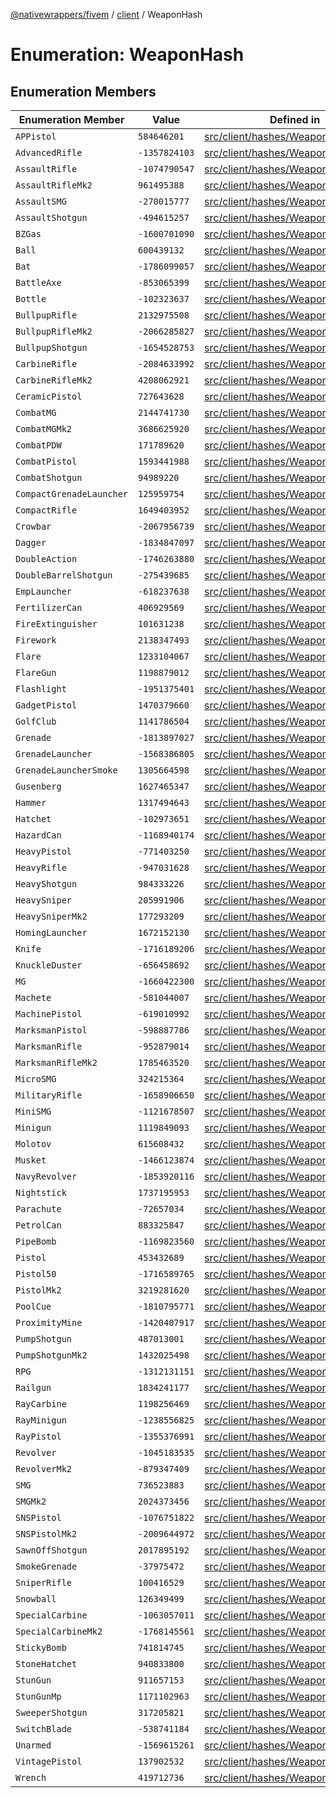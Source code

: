 [@nativewrappers/fivem](../../README.md) / [client](../README.md) / WeaponHash

# Enumeration: WeaponHash

## Enumeration Members

| Enumeration Member | Value | Defined in |
| ------ | ------ | ------ |
| `APPistol` | `584646201` | [src/client/hashes/WeaponHash.ts:26](https://github.com/nativewrappers/fivem/blob/a98996c0c5fa01724c4f2137e7528f7f3c03bc27/src/client/hashes/WeaponHash.ts#L26) |
| `AdvancedRifle` | `-1357824103` | [src/client/hashes/WeaponHash.ts:77](https://github.com/nativewrappers/fivem/blob/a98996c0c5fa01724c4f2137e7528f7f3c03bc27/src/client/hashes/WeaponHash.ts#L77) |
| `AssaultRifle` | `-1074790547` | [src/client/hashes/WeaponHash.ts:73](https://github.com/nativewrappers/fivem/blob/a98996c0c5fa01724c4f2137e7528f7f3c03bc27/src/client/hashes/WeaponHash.ts#L73) |
| `AssaultRifleMk2` | `961495388` | [src/client/hashes/WeaponHash.ts:74](https://github.com/nativewrappers/fivem/blob/a98996c0c5fa01724c4f2137e7528f7f3c03bc27/src/client/hashes/WeaponHash.ts#L74) |
| `AssaultSMG` | `-270015777` | [src/client/hashes/WeaponHash.ts:48](https://github.com/nativewrappers/fivem/blob/a98996c0c5fa01724c4f2137e7528f7f3c03bc27/src/client/hashes/WeaponHash.ts#L48) |
| `AssaultShotgun` | `-494615257` | [src/client/hashes/WeaponHash.ts:64](https://github.com/nativewrappers/fivem/blob/a98996c0c5fa01724c4f2137e7528f7f3c03bc27/src/client/hashes/WeaponHash.ts#L64) |
| `BZGas` | `-1600701090` | [src/client/hashes/WeaponHash.ts:107](https://github.com/nativewrappers/fivem/blob/a98996c0c5fa01724c4f2137e7528f7f3c03bc27/src/client/hashes/WeaponHash.ts#L107) |
| `Ball` | `600439132` | [src/client/hashes/WeaponHash.ts:113](https://github.com/nativewrappers/fivem/blob/a98996c0c5fa01724c4f2137e7528f7f3c03bc27/src/client/hashes/WeaponHash.ts#L113) |
| `Bat` | `-1786099057` | [src/client/hashes/WeaponHash.ts:4](https://github.com/nativewrappers/fivem/blob/a98996c0c5fa01724c4f2137e7528f7f3c03bc27/src/client/hashes/WeaponHash.ts#L4) |
| `BattleAxe` | `-853065399` | [src/client/hashes/WeaponHash.ts:18](https://github.com/nativewrappers/fivem/blob/a98996c0c5fa01724c4f2137e7528f7f3c03bc27/src/client/hashes/WeaponHash.ts#L18) |
| `Bottle` | `-102323637` | [src/client/hashes/WeaponHash.ts:5](https://github.com/nativewrappers/fivem/blob/a98996c0c5fa01724c4f2137e7528f7f3c03bc27/src/client/hashes/WeaponHash.ts#L5) |
| `BullpupRifle` | `2132975508` | [src/client/hashes/WeaponHash.ts:80](https://github.com/nativewrappers/fivem/blob/a98996c0c5fa01724c4f2137e7528f7f3c03bc27/src/client/hashes/WeaponHash.ts#L80) |
| `BullpupRifleMk2` | `-2066285827` | [src/client/hashes/WeaponHash.ts:81](https://github.com/nativewrappers/fivem/blob/a98996c0c5fa01724c4f2137e7528f7f3c03bc27/src/client/hashes/WeaponHash.ts#L81) |
| `BullpupShotgun` | `-1654528753` | [src/client/hashes/WeaponHash.ts:65](https://github.com/nativewrappers/fivem/blob/a98996c0c5fa01724c4f2137e7528f7f3c03bc27/src/client/hashes/WeaponHash.ts#L65) |
| `CarbineRifle` | `-2084633992` | [src/client/hashes/WeaponHash.ts:75](https://github.com/nativewrappers/fivem/blob/a98996c0c5fa01724c4f2137e7528f7f3c03bc27/src/client/hashes/WeaponHash.ts#L75) |
| `CarbineRifleMk2` | `4208062921` | [src/client/hashes/WeaponHash.ts:76](https://github.com/nativewrappers/fivem/blob/a98996c0c5fa01724c4f2137e7528f7f3c03bc27/src/client/hashes/WeaponHash.ts#L76) |
| `CeramicPistol` | `727643628` | [src/client/hashes/WeaponHash.ts:40](https://github.com/nativewrappers/fivem/blob/a98996c0c5fa01724c4f2137e7528f7f3c03bc27/src/client/hashes/WeaponHash.ts#L40) |
| `CombatMG` | `2144741730` | [src/client/hashes/WeaponHash.ts:56](https://github.com/nativewrappers/fivem/blob/a98996c0c5fa01724c4f2137e7528f7f3c03bc27/src/client/hashes/WeaponHash.ts#L56) |
| `CombatMGMk2` | `3686625920` | [src/client/hashes/WeaponHash.ts:57](https://github.com/nativewrappers/fivem/blob/a98996c0c5fa01724c4f2137e7528f7f3c03bc27/src/client/hashes/WeaponHash.ts#L57) |
| `CombatPDW` | `171789620` | [src/client/hashes/WeaponHash.ts:49](https://github.com/nativewrappers/fivem/blob/a98996c0c5fa01724c4f2137e7528f7f3c03bc27/src/client/hashes/WeaponHash.ts#L49) |
| `CombatPistol` | `1593441988` | [src/client/hashes/WeaponHash.ts:25](https://github.com/nativewrappers/fivem/blob/a98996c0c5fa01724c4f2137e7528f7f3c03bc27/src/client/hashes/WeaponHash.ts#L25) |
| `CombatShotgun` | `94989220` | [src/client/hashes/WeaponHash.ts:70](https://github.com/nativewrappers/fivem/blob/a98996c0c5fa01724c4f2137e7528f7f3c03bc27/src/client/hashes/WeaponHash.ts#L70) |
| `CompactGrenadeLauncher` | `125959754` | [src/client/hashes/WeaponHash.ts:101](https://github.com/nativewrappers/fivem/blob/a98996c0c5fa01724c4f2137e7528f7f3c03bc27/src/client/hashes/WeaponHash.ts#L101) |
| `CompactRifle` | `1649403952` | [src/client/hashes/WeaponHash.ts:82](https://github.com/nativewrappers/fivem/blob/a98996c0c5fa01724c4f2137e7528f7f3c03bc27/src/client/hashes/WeaponHash.ts#L82) |
| `Crowbar` | `-2067956739` | [src/client/hashes/WeaponHash.ts:6](https://github.com/nativewrappers/fivem/blob/a98996c0c5fa01724c4f2137e7528f7f3c03bc27/src/client/hashes/WeaponHash.ts#L6) |
| `Dagger` | `-1834847097` | [src/client/hashes/WeaponHash.ts:3](https://github.com/nativewrappers/fivem/blob/a98996c0c5fa01724c4f2137e7528f7f3c03bc27/src/client/hashes/WeaponHash.ts#L3) |
| `DoubleAction` | `-1746263880` | [src/client/hashes/WeaponHash.ts:38](https://github.com/nativewrappers/fivem/blob/a98996c0c5fa01724c4f2137e7528f7f3c03bc27/src/client/hashes/WeaponHash.ts#L38) |
| `DoubleBarrelShotgun` | `-275439685` | [src/client/hashes/WeaponHash.ts:68](https://github.com/nativewrappers/fivem/blob/a98996c0c5fa01724c4f2137e7528f7f3c03bc27/src/client/hashes/WeaponHash.ts#L68) |
| `EmpLauncher` | `-618237638` | [src/client/hashes/WeaponHash.ts:103](https://github.com/nativewrappers/fivem/blob/a98996c0c5fa01724c4f2137e7528f7f3c03bc27/src/client/hashes/WeaponHash.ts#L103) |
| `FertilizerCan` | `406929569` | [src/client/hashes/WeaponHash.ts:122](https://github.com/nativewrappers/fivem/blob/a98996c0c5fa01724c4f2137e7528f7f3c03bc27/src/client/hashes/WeaponHash.ts#L122) |
| `FireExtinguisher` | `101631238` | [src/client/hashes/WeaponHash.ts:120](https://github.com/nativewrappers/fivem/blob/a98996c0c5fa01724c4f2137e7528f7f3c03bc27/src/client/hashes/WeaponHash.ts#L120) |
| `Firework` | `2138347493` | [src/client/hashes/WeaponHash.ts:98](https://github.com/nativewrappers/fivem/blob/a98996c0c5fa01724c4f2137e7528f7f3c03bc27/src/client/hashes/WeaponHash.ts#L98) |
| `Flare` | `1233104067` | [src/client/hashes/WeaponHash.ts:115](https://github.com/nativewrappers/fivem/blob/a98996c0c5fa01724c4f2137e7528f7f3c03bc27/src/client/hashes/WeaponHash.ts#L115) |
| `FlareGun` | `1198879012` | [src/client/hashes/WeaponHash.ts:34](https://github.com/nativewrappers/fivem/blob/a98996c0c5fa01724c4f2137e7528f7f3c03bc27/src/client/hashes/WeaponHash.ts#L34) |
| `Flashlight` | `-1951375401` | [src/client/hashes/WeaponHash.ts:8](https://github.com/nativewrappers/fivem/blob/a98996c0c5fa01724c4f2137e7528f7f3c03bc27/src/client/hashes/WeaponHash.ts#L8) |
| `GadgetPistol` | `1470379660` | [src/client/hashes/WeaponHash.ts:42](https://github.com/nativewrappers/fivem/blob/a98996c0c5fa01724c4f2137e7528f7f3c03bc27/src/client/hashes/WeaponHash.ts#L42) |
| `GolfClub` | `1141786504` | [src/client/hashes/WeaponHash.ts:9](https://github.com/nativewrappers/fivem/blob/a98996c0c5fa01724c4f2137e7528f7f3c03bc27/src/client/hashes/WeaponHash.ts#L9) |
| `Grenade` | `-1813897027` | [src/client/hashes/WeaponHash.ts:106](https://github.com/nativewrappers/fivem/blob/a98996c0c5fa01724c4f2137e7528f7f3c03bc27/src/client/hashes/WeaponHash.ts#L106) |
| `GrenadeLauncher` | `-1568386805` | [src/client/hashes/WeaponHash.ts:95](https://github.com/nativewrappers/fivem/blob/a98996c0c5fa01724c4f2137e7528f7f3c03bc27/src/client/hashes/WeaponHash.ts#L95) |
| `GrenadeLauncherSmoke` | `1305664598` | [src/client/hashes/WeaponHash.ts:96](https://github.com/nativewrappers/fivem/blob/a98996c0c5fa01724c4f2137e7528f7f3c03bc27/src/client/hashes/WeaponHash.ts#L96) |
| `Gusenberg` | `1627465347` | [src/client/hashes/WeaponHash.ts:58](https://github.com/nativewrappers/fivem/blob/a98996c0c5fa01724c4f2137e7528f7f3c03bc27/src/client/hashes/WeaponHash.ts#L58) |
| `Hammer` | `1317494643` | [src/client/hashes/WeaponHash.ts:10](https://github.com/nativewrappers/fivem/blob/a98996c0c5fa01724c4f2137e7528f7f3c03bc27/src/client/hashes/WeaponHash.ts#L10) |
| `Hatchet` | `-102973651` | [src/client/hashes/WeaponHash.ts:11](https://github.com/nativewrappers/fivem/blob/a98996c0c5fa01724c4f2137e7528f7f3c03bc27/src/client/hashes/WeaponHash.ts#L11) |
| `HazardCan` | `-1168940174` | [src/client/hashes/WeaponHash.ts:121](https://github.com/nativewrappers/fivem/blob/a98996c0c5fa01724c4f2137e7528f7f3c03bc27/src/client/hashes/WeaponHash.ts#L121) |
| `HeavyPistol` | `-771403250` | [src/client/hashes/WeaponHash.ts:32](https://github.com/nativewrappers/fivem/blob/a98996c0c5fa01724c4f2137e7528f7f3c03bc27/src/client/hashes/WeaponHash.ts#L32) |
| `HeavyRifle` | `-947031628` | [src/client/hashes/WeaponHash.ts:84](https://github.com/nativewrappers/fivem/blob/a98996c0c5fa01724c4f2137e7528f7f3c03bc27/src/client/hashes/WeaponHash.ts#L84) |
| `HeavyShotgun` | `984333226` | [src/client/hashes/WeaponHash.ts:67](https://github.com/nativewrappers/fivem/blob/a98996c0c5fa01724c4f2137e7528f7f3c03bc27/src/client/hashes/WeaponHash.ts#L67) |
| `HeavySniper` | `205991906` | [src/client/hashes/WeaponHash.ts:88](https://github.com/nativewrappers/fivem/blob/a98996c0c5fa01724c4f2137e7528f7f3c03bc27/src/client/hashes/WeaponHash.ts#L88) |
| `HeavySniperMk2` | `177293209` | [src/client/hashes/WeaponHash.ts:89](https://github.com/nativewrappers/fivem/blob/a98996c0c5fa01724c4f2137e7528f7f3c03bc27/src/client/hashes/WeaponHash.ts#L89) |
| `HomingLauncher` | `1672152130` | [src/client/hashes/WeaponHash.ts:100](https://github.com/nativewrappers/fivem/blob/a98996c0c5fa01724c4f2137e7528f7f3c03bc27/src/client/hashes/WeaponHash.ts#L100) |
| `Knife` | `-1716189206` | [src/client/hashes/WeaponHash.ts:13](https://github.com/nativewrappers/fivem/blob/a98996c0c5fa01724c4f2137e7528f7f3c03bc27/src/client/hashes/WeaponHash.ts#L13) |
| `KnuckleDuster` | `-656458692` | [src/client/hashes/WeaponHash.ts:12](https://github.com/nativewrappers/fivem/blob/a98996c0c5fa01724c4f2137e7528f7f3c03bc27/src/client/hashes/WeaponHash.ts#L12) |
| `MG` | `-1660422300` | [src/client/hashes/WeaponHash.ts:55](https://github.com/nativewrappers/fivem/blob/a98996c0c5fa01724c4f2137e7528f7f3c03bc27/src/client/hashes/WeaponHash.ts#L55) |
| `Machete` | `-581044007` | [src/client/hashes/WeaponHash.ts:14](https://github.com/nativewrappers/fivem/blob/a98996c0c5fa01724c4f2137e7528f7f3c03bc27/src/client/hashes/WeaponHash.ts#L14) |
| `MachinePistol` | `-619010992` | [src/client/hashes/WeaponHash.ts:50](https://github.com/nativewrappers/fivem/blob/a98996c0c5fa01724c4f2137e7528f7f3c03bc27/src/client/hashes/WeaponHash.ts#L50) |
| `MarksmanPistol` | `-598887786` | [src/client/hashes/WeaponHash.ts:35](https://github.com/nativewrappers/fivem/blob/a98996c0c5fa01724c4f2137e7528f7f3c03bc27/src/client/hashes/WeaponHash.ts#L35) |
| `MarksmanRifle` | `-952879014` | [src/client/hashes/WeaponHash.ts:90](https://github.com/nativewrappers/fivem/blob/a98996c0c5fa01724c4f2137e7528f7f3c03bc27/src/client/hashes/WeaponHash.ts#L90) |
| `MarksmanRifleMk2` | `1785463520` | [src/client/hashes/WeaponHash.ts:91](https://github.com/nativewrappers/fivem/blob/a98996c0c5fa01724c4f2137e7528f7f3c03bc27/src/client/hashes/WeaponHash.ts#L91) |
| `MicroSMG` | `324215364` | [src/client/hashes/WeaponHash.ts:45](https://github.com/nativewrappers/fivem/blob/a98996c0c5fa01724c4f2137e7528f7f3c03bc27/src/client/hashes/WeaponHash.ts#L45) |
| `MilitaryRifle` | `-1658906650` | [src/client/hashes/WeaponHash.ts:83](https://github.com/nativewrappers/fivem/blob/a98996c0c5fa01724c4f2137e7528f7f3c03bc27/src/client/hashes/WeaponHash.ts#L83) |
| `MiniSMG` | `-1121678507` | [src/client/hashes/WeaponHash.ts:51](https://github.com/nativewrappers/fivem/blob/a98996c0c5fa01724c4f2137e7528f7f3c03bc27/src/client/hashes/WeaponHash.ts#L51) |
| `Minigun` | `1119849093` | [src/client/hashes/WeaponHash.ts:97](https://github.com/nativewrappers/fivem/blob/a98996c0c5fa01724c4f2137e7528f7f3c03bc27/src/client/hashes/WeaponHash.ts#L97) |
| `Molotov` | `615608432` | [src/client/hashes/WeaponHash.ts:108](https://github.com/nativewrappers/fivem/blob/a98996c0c5fa01724c4f2137e7528f7f3c03bc27/src/client/hashes/WeaponHash.ts#L108) |
| `Musket` | `-1466123874` | [src/client/hashes/WeaponHash.ts:66](https://github.com/nativewrappers/fivem/blob/a98996c0c5fa01724c4f2137e7528f7f3c03bc27/src/client/hashes/WeaponHash.ts#L66) |
| `NavyRevolver` | `-1853920116` | [src/client/hashes/WeaponHash.ts:41](https://github.com/nativewrappers/fivem/blob/a98996c0c5fa01724c4f2137e7528f7f3c03bc27/src/client/hashes/WeaponHash.ts#L41) |
| `Nightstick` | `1737195953` | [src/client/hashes/WeaponHash.ts:16](https://github.com/nativewrappers/fivem/blob/a98996c0c5fa01724c4f2137e7528f7f3c03bc27/src/client/hashes/WeaponHash.ts#L16) |
| `Parachute` | `-72657034` | [src/client/hashes/WeaponHash.ts:119](https://github.com/nativewrappers/fivem/blob/a98996c0c5fa01724c4f2137e7528f7f3c03bc27/src/client/hashes/WeaponHash.ts#L119) |
| `PetrolCan` | `883325847` | [src/client/hashes/WeaponHash.ts:118](https://github.com/nativewrappers/fivem/blob/a98996c0c5fa01724c4f2137e7528f7f3c03bc27/src/client/hashes/WeaponHash.ts#L118) |
| `PipeBomb` | `-1169823560` | [src/client/hashes/WeaponHash.ts:112](https://github.com/nativewrappers/fivem/blob/a98996c0c5fa01724c4f2137e7528f7f3c03bc27/src/client/hashes/WeaponHash.ts#L112) |
| `Pistol` | `453432689` | [src/client/hashes/WeaponHash.ts:23](https://github.com/nativewrappers/fivem/blob/a98996c0c5fa01724c4f2137e7528f7f3c03bc27/src/client/hashes/WeaponHash.ts#L23) |
| `Pistol50` | `-1716589765` | [src/client/hashes/WeaponHash.ts:29](https://github.com/nativewrappers/fivem/blob/a98996c0c5fa01724c4f2137e7528f7f3c03bc27/src/client/hashes/WeaponHash.ts#L29) |
| `PistolMk2` | `3219281620` | [src/client/hashes/WeaponHash.ts:24](https://github.com/nativewrappers/fivem/blob/a98996c0c5fa01724c4f2137e7528f7f3c03bc27/src/client/hashes/WeaponHash.ts#L24) |
| `PoolCue` | `-1810795771` | [src/client/hashes/WeaponHash.ts:19](https://github.com/nativewrappers/fivem/blob/a98996c0c5fa01724c4f2137e7528f7f3c03bc27/src/client/hashes/WeaponHash.ts#L19) |
| `ProximityMine` | `-1420407917` | [src/client/hashes/WeaponHash.ts:110](https://github.com/nativewrappers/fivem/blob/a98996c0c5fa01724c4f2137e7528f7f3c03bc27/src/client/hashes/WeaponHash.ts#L110) |
| `PumpShotgun` | `487013001` | [src/client/hashes/WeaponHash.ts:61](https://github.com/nativewrappers/fivem/blob/a98996c0c5fa01724c4f2137e7528f7f3c03bc27/src/client/hashes/WeaponHash.ts#L61) |
| `PumpShotgunMk2` | `1432025498` | [src/client/hashes/WeaponHash.ts:62](https://github.com/nativewrappers/fivem/blob/a98996c0c5fa01724c4f2137e7528f7f3c03bc27/src/client/hashes/WeaponHash.ts#L62) |
| `RPG` | `-1312131151` | [src/client/hashes/WeaponHash.ts:94](https://github.com/nativewrappers/fivem/blob/a98996c0c5fa01724c4f2137e7528f7f3c03bc27/src/client/hashes/WeaponHash.ts#L94) |
| `Railgun` | `1834241177` | [src/client/hashes/WeaponHash.ts:99](https://github.com/nativewrappers/fivem/blob/a98996c0c5fa01724c4f2137e7528f7f3c03bc27/src/client/hashes/WeaponHash.ts#L99) |
| `RayCarbine` | `1198256469` | [src/client/hashes/WeaponHash.ts:52](https://github.com/nativewrappers/fivem/blob/a98996c0c5fa01724c4f2137e7528f7f3c03bc27/src/client/hashes/WeaponHash.ts#L52) |
| `RayMinigun` | `-1238556825` | [src/client/hashes/WeaponHash.ts:102](https://github.com/nativewrappers/fivem/blob/a98996c0c5fa01724c4f2137e7528f7f3c03bc27/src/client/hashes/WeaponHash.ts#L102) |
| `RayPistol` | `-1355376991` | [src/client/hashes/WeaponHash.ts:39](https://github.com/nativewrappers/fivem/blob/a98996c0c5fa01724c4f2137e7528f7f3c03bc27/src/client/hashes/WeaponHash.ts#L39) |
| `Revolver` | `-1045183535` | [src/client/hashes/WeaponHash.ts:36](https://github.com/nativewrappers/fivem/blob/a98996c0c5fa01724c4f2137e7528f7f3c03bc27/src/client/hashes/WeaponHash.ts#L36) |
| `RevolverMk2` | `-879347409` | [src/client/hashes/WeaponHash.ts:37](https://github.com/nativewrappers/fivem/blob/a98996c0c5fa01724c4f2137e7528f7f3c03bc27/src/client/hashes/WeaponHash.ts#L37) |
| `SMG` | `736523883` | [src/client/hashes/WeaponHash.ts:46](https://github.com/nativewrappers/fivem/blob/a98996c0c5fa01724c4f2137e7528f7f3c03bc27/src/client/hashes/WeaponHash.ts#L46) |
| `SMGMk2` | `2024373456` | [src/client/hashes/WeaponHash.ts:47](https://github.com/nativewrappers/fivem/blob/a98996c0c5fa01724c4f2137e7528f7f3c03bc27/src/client/hashes/WeaponHash.ts#L47) |
| `SNSPistol` | `-1076751822` | [src/client/hashes/WeaponHash.ts:30](https://github.com/nativewrappers/fivem/blob/a98996c0c5fa01724c4f2137e7528f7f3c03bc27/src/client/hashes/WeaponHash.ts#L30) |
| `SNSPistolMk2` | `-2009644972` | [src/client/hashes/WeaponHash.ts:31](https://github.com/nativewrappers/fivem/blob/a98996c0c5fa01724c4f2137e7528f7f3c03bc27/src/client/hashes/WeaponHash.ts#L31) |
| `SawnOffShotgun` | `2017895192` | [src/client/hashes/WeaponHash.ts:63](https://github.com/nativewrappers/fivem/blob/a98996c0c5fa01724c4f2137e7528f7f3c03bc27/src/client/hashes/WeaponHash.ts#L63) |
| `SmokeGrenade` | `-37975472` | [src/client/hashes/WeaponHash.ts:114](https://github.com/nativewrappers/fivem/blob/a98996c0c5fa01724c4f2137e7528f7f3c03bc27/src/client/hashes/WeaponHash.ts#L114) |
| `SniperRifle` | `100416529` | [src/client/hashes/WeaponHash.ts:87](https://github.com/nativewrappers/fivem/blob/a98996c0c5fa01724c4f2137e7528f7f3c03bc27/src/client/hashes/WeaponHash.ts#L87) |
| `Snowball` | `126349499` | [src/client/hashes/WeaponHash.ts:111](https://github.com/nativewrappers/fivem/blob/a98996c0c5fa01724c4f2137e7528f7f3c03bc27/src/client/hashes/WeaponHash.ts#L111) |
| `SpecialCarbine` | `-1063057011` | [src/client/hashes/WeaponHash.ts:78](https://github.com/nativewrappers/fivem/blob/a98996c0c5fa01724c4f2137e7528f7f3c03bc27/src/client/hashes/WeaponHash.ts#L78) |
| `SpecialCarbineMk2` | `-1768145561` | [src/client/hashes/WeaponHash.ts:79](https://github.com/nativewrappers/fivem/blob/a98996c0c5fa01724c4f2137e7528f7f3c03bc27/src/client/hashes/WeaponHash.ts#L79) |
| `StickyBomb` | `741814745` | [src/client/hashes/WeaponHash.ts:109](https://github.com/nativewrappers/fivem/blob/a98996c0c5fa01724c4f2137e7528f7f3c03bc27/src/client/hashes/WeaponHash.ts#L109) |
| `StoneHatchet` | `940833800` | [src/client/hashes/WeaponHash.ts:20](https://github.com/nativewrappers/fivem/blob/a98996c0c5fa01724c4f2137e7528f7f3c03bc27/src/client/hashes/WeaponHash.ts#L20) |
| `StunGun` | `911657153` | [src/client/hashes/WeaponHash.ts:27](https://github.com/nativewrappers/fivem/blob/a98996c0c5fa01724c4f2137e7528f7f3c03bc27/src/client/hashes/WeaponHash.ts#L27) |
| `StunGunMp` | `1171102963` | [src/client/hashes/WeaponHash.ts:28](https://github.com/nativewrappers/fivem/blob/a98996c0c5fa01724c4f2137e7528f7f3c03bc27/src/client/hashes/WeaponHash.ts#L28) |
| `SweeperShotgun` | `317205821` | [src/client/hashes/WeaponHash.ts:69](https://github.com/nativewrappers/fivem/blob/a98996c0c5fa01724c4f2137e7528f7f3c03bc27/src/client/hashes/WeaponHash.ts#L69) |
| `SwitchBlade` | `-538741184` | [src/client/hashes/WeaponHash.ts:15](https://github.com/nativewrappers/fivem/blob/a98996c0c5fa01724c4f2137e7528f7f3c03bc27/src/client/hashes/WeaponHash.ts#L15) |
| `Unarmed` | `-1569615261` | [src/client/hashes/WeaponHash.ts:7](https://github.com/nativewrappers/fivem/blob/a98996c0c5fa01724c4f2137e7528f7f3c03bc27/src/client/hashes/WeaponHash.ts#L7) |
| `VintagePistol` | `137902532` | [src/client/hashes/WeaponHash.ts:33](https://github.com/nativewrappers/fivem/blob/a98996c0c5fa01724c4f2137e7528f7f3c03bc27/src/client/hashes/WeaponHash.ts#L33) |
| `Wrench` | `419712736` | [src/client/hashes/WeaponHash.ts:17](https://github.com/nativewrappers/fivem/blob/a98996c0c5fa01724c4f2137e7528f7f3c03bc27/src/client/hashes/WeaponHash.ts#L17) |
